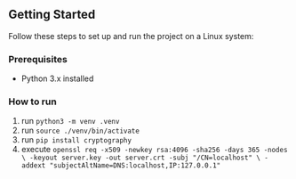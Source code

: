 ## Getting Started

Follow these steps to set up and run the project on a Linux system:

### Prerequisites

- Python 3.x installed

### How to run

1. run `python3 -m venv .venv`
2. run `source ./venv/bin/activate`
3. run `pip install cryptography`
4. execute `openssl req -x509 -newkey rsa:4096 -sha256 -days 365 -nodes \
  -keyout server.key -out server.crt -subj "/CN=localhost" \
  -addext "subjectAltName=DNS:localhost,IP:127.0.0.1"`
